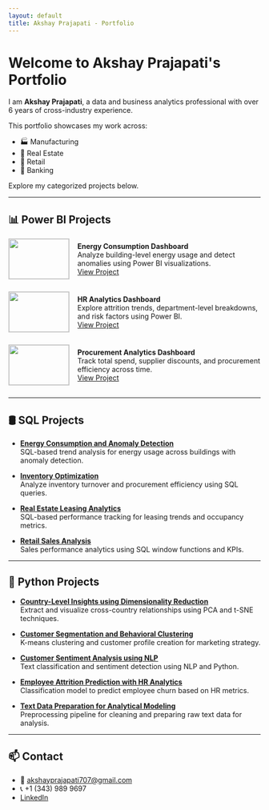 ```yaml
---
layout: default
title: Akshay Prajapati - Portfolio
---
```


# Welcome to Akshay Prajapati's Portfolio

I am **Akshay Prajapati**, a data and business analytics professional with over 6 years of cross-industry experience.

This portfolio showcases my work across:
- 🏭 Manufacturing
- 🏢 Real Estate
- 🛒 Retail
- 🏦 Banking

Explore my categorized projects below.

---

## 📊 Power BI Projects

<div style="display: flex; gap: 16px; align-items: center; margin-bottom: 24px;">
  <img src="https://via.placeholder.com/120x80.png?text=Power+BI" width="120" height="80" style="object-fit: cover; border: 1px solid #ccc;">
  <div>
    <b>Energy Consumption Dashboard</b><br>
    Analyze building-level energy usage and detect anomalies using Power BI visualizations.<br>
    <a href="https://github.com/Akshay231196/Power-BI-Projects-Portfolio/tree/main/Energy-Consumptions-Dashboard-main/Energy-Consumptions-Dashboard-main" target="_blank">View Project</a>
  </div>
</div>

<div style="display: flex; gap: 16px; align-items: center; margin-bottom: 24px;">
  <img src="https://via.placeholder.com/120x80.png?text=Power+BI" width="120" height="80" style="object-fit: cover; border: 1px solid #ccc;">
  <div>
    <b>HR Analytics Dashboard</b><br>
    Explore attrition trends, department-level breakdowns, and risk factors using Power BI.<br>
    <a href="http://github.com/Akshay231196/Power-BI-Projects-Portfolio/tree/main/HR-Analytics-Dashboard-main/HR-Analytics-Dashboard-main" target="_blank">View Project</a>
  </div>
</div>

<div style="display: flex; gap: 16px; align-items: center; margin-bottom: 24px;">
  <img src="https://via.placeholder.com/120x80.png?text=Power+BI" width="120" height="80" style="object-fit: cover; border: 1px solid #ccc;">
  <div>
    <b>Procurement Analytics Dashboard</b><br>
    Track total spend, supplier discounts, and procurement efficiency across time.<br>
    <a href="https://github.com/Akshay231196/Power-BI-Projects-Portfolio/tree/main/Procurement-Analytics-Dashboard-main/Procurement-Analytics-Dashboard-main" target="_blank">View Project</a>
  </div>
</div>

---

## 🛢 SQL Projects

- **[Energy Consumption and Anomaly Detection](https://github.com/Akshay231196/SQL_Projects/tree/main/Energy-Consumption-and-Anomaly-Detection-using-SQL-main)**  
  SQL-based trend analysis for energy usage across buildings with anomaly detection.

- **[Inventory Optimization](https://github.com/Akshay231196/SQL_Projects/tree/main/Inventory-Optimization-main)**  
  Analyze inventory turnover and procurement efficiency using SQL queries.

- **[Real Estate Leasing Analytics](https://github.com/Akshay231196/SQL_Projects/tree/main/Real-Estate-Leasing-Analytics-with-SQL)**  
  SQL-based performance tracking for leasing trends and occupancy metrics.

- **[Retail Sales Analysis](https://github.com/Akshay231196/SQL_Projects/tree/main/Retail_Sales_Analysis_SQL-main)**  
  Sales performance analytics using SQL window functions and KPIs.

---

## 🐍 Python Projects

- **[Country-Level Insights using Dimensionality Reduction](https://github.com/Akshay231196/Python-Projects/tree/main/Country-Level-Insights-Using-Dimensionality-Reduction)**  
  Extract and visualize cross-country relationships using PCA and t-SNE techniques.

- **[Customer Segmentation and Behavioral Clustering](https://github.com/Akshay231196/Python-Projects/tree/main/Customer-Segmentation-and-Behavioral-Clustering)**  
  K-means clustering and customer profile creation for marketing strategy.

- **[Customer Sentiment Analysis using NLP](https://github.com/Akshay231196/Python-Projects/tree/main/Customer-Sentiment-Analysis-Using-NLP-Techniques)**  
  Text classification and sentiment detection using NLP and Python.

- **[Employee Attrition Prediction with HR Analytics](https://github.com/Akshay231196/Python-Projects/tree/main/Employee-Attrition-Prediction-with-HR-Analytics)**  
  Classification model to predict employee churn based on HR metrics.

- **[Text Data Preparation for Analytical Modeling](https://github.com/Akshay231196/Python-Projects/tree/main/Text-Data-Preparation-for-Analytical-Modeling)**  
  Preprocessing pipeline for cleaning and preparing raw text data for analysis.

---

## 📫 Contact

- 📧 akshayprajapati707@gmail.com  
- 📞 +1 (343) 989 9697  
- [LinkedIn](https://www.linkedin.com/in/akshay-prajapati-888668122/)
